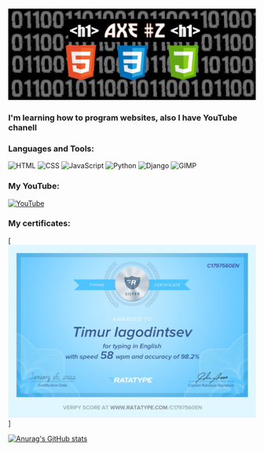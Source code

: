 [![Header](https://github.com/1-A-X-E-1/1-a-x-e-1/blob/main/assets/20220124_153912.png)](https://www.youtube.com/channel/UCWSPDorB5Z6h295m8AnatdA)


### I'm learning how to program websites, also I have YouTube chanell


### Languages and Tools:
![HTML](https://img.shields.io/badge/-HTML-000000?style=for-the-badge&logo=HTML5&logoColor=E34F26)
![CSS](https://img.shields.io/badge/-CSS-000000?style=for-the-badge&logo=CSS3&logoColor=1572B6)
![JavaScript](https://img.shields.io/badge/-JavaScript-000000?style=for-the-badge&logo=JavaScript&logoColor=F7DF1E)
![Python](https://img.shields.io/badge/-Python-000000?style=for-the-badge&logo=Python&logoColor=3776AB)
![Django](https://img.shields.io/badge/-Django-000000?style=for-the-badge&logo=Django&logoColor=092E20)
![GIMP](https://img.shields.io/badge/-GIMP-000000?style=for-the-badge&logo=GIMP&logoColor=5C5543)

### My YouTube:
[![YouTube](https://img.shields.io/badge/-YouTube-000000?style=for-the-badge&logo=YouTube&logoColor=FF0000)](https://www.youtube.com/channel/UCWSPDorB5Z6h295m8AnatdA)

### My certificates:
[![Type_test](https://github.com/1-A-X-E-1/1-a-x-e-1/blob/main/assets/1797560-0.jpg)]

[![Anurag's GitHub stats](https://github-readme-stats.vercel.app/api?username=1-a-x-e-1&count_private=true&show_icons=true&theme=tokyonight)](https://github.com/anuraghazra/github-readme-stats)

